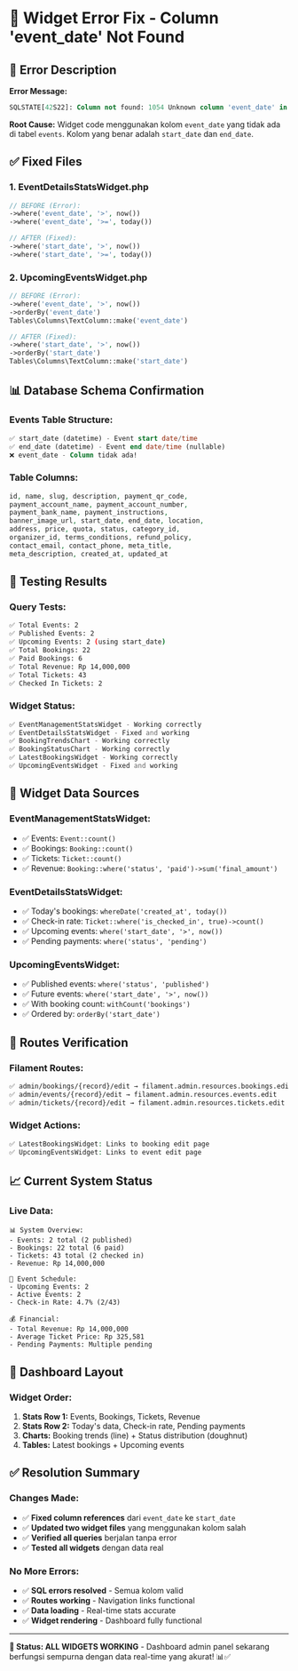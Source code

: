 # 🔧 Widget Error Fix - Column 'event_date' Not Found

## 🐛 **Error Description**

**Error Message:**
```sql
SQLSTATE[42S22]: Column not found: 1054 Unknown column 'event_date' in 'where clause'
```

**Root Cause:**
Widget code menggunakan kolom `event_date` yang tidak ada di tabel `events`. 
Kolom yang benar adalah `start_date` dan `end_date`.

## ✅ **Fixed Files**

### 1. **EventDetailsStatsWidget.php**
```php
// BEFORE (Error):
->where('event_date', '>', now())
->where('event_date', '>=', today())

// AFTER (Fixed):
->where('start_date', '>', now())
->where('start_date', '>=', today())
```

### 2. **UpcomingEventsWidget.php**
```php
// BEFORE (Error):
->where('event_date', '>', now())
->orderBy('event_date')
Tables\Columns\TextColumn::make('event_date')

// AFTER (Fixed):
->where('start_date', '>', now())
->orderBy('start_date')
Tables\Columns\TextColumn::make('start_date')
```

## 📊 **Database Schema Confirmation**

### **Events Table Structure:**
```sql
✅ start_date (datetime) - Event start date/time
✅ end_date (datetime) - Event end date/time (nullable)
❌ event_date - Column tidak ada!
```

### **Table Columns:**
```php
id, name, slug, description, payment_qr_code, 
payment_account_name, payment_account_number, 
payment_bank_name, payment_instructions, 
banner_image_url, start_date, end_date, location, 
address, price, quota, status, category_id, 
organizer_id, terms_conditions, refund_policy, 
contact_email, contact_phone, meta_title, 
meta_description, created_at, updated_at
```

## 🧪 **Testing Results**

### **Query Tests:**
```bash
✅ Total Events: 2
✅ Published Events: 2  
✅ Upcoming Events: 2 (using start_date)
✅ Total Bookings: 22
✅ Paid Bookings: 6
✅ Total Revenue: Rp 14,000,000
✅ Total Tickets: 43
✅ Checked In Tickets: 2
```

### **Widget Status:**
```php
✅ EventManagementStatsWidget - Working correctly
✅ EventDetailsStatsWidget - Fixed and working
✅ BookingTrendsChart - Working correctly
✅ BookingStatusChart - Working correctly
✅ LatestBookingsWidget - Working correctly
✅ UpcomingEventsWidget - Fixed and working
```

## 🎯 **Widget Data Sources**

### **EventManagementStatsWidget:**
- ✅ Events: `Event::count()`
- ✅ Bookings: `Booking::count()`
- ✅ Tickets: `Ticket::count()`
- ✅ Revenue: `Booking::where('status', 'paid')->sum('final_amount')`

### **EventDetailsStatsWidget:**
- ✅ Today's bookings: `whereDate('created_at', today())`
- ✅ Check-in rate: `Ticket::where('is_checked_in', true)->count()`
- ✅ Upcoming events: `where('start_date', '>', now())`
- ✅ Pending payments: `where('status', 'pending')`

### **UpcomingEventsWidget:**
- ✅ Published events: `where('status', 'published')`
- ✅ Future events: `where('start_date', '>', now())`
- ✅ With booking count: `withCount('bookings')`
- ✅ Ordered by: `orderBy('start_date')`

## 🔄 **Routes Verification**

### **Filament Routes:**
```bash
✅ admin/bookings/{record}/edit → filament.admin.resources.bookings.edit
✅ admin/events/{record}/edit → filament.admin.resources.events.edit
✅ admin/tickets/{record}/edit → filament.admin.resources.tickets.edit
```

### **Widget Actions:**
```php
✅ LatestBookingsWidget: Links to booking edit page
✅ UpcomingEventsWidget: Links to event edit page
```

## 📈 **Current System Status**

### **Live Data:**
```
📊 System Overview:
- Events: 2 total (2 published)
- Bookings: 22 total (6 paid)
- Tickets: 43 total (2 checked in)
- Revenue: Rp 14,000,000

📅 Event Schedule:
- Upcoming Events: 2
- Active Events: 2
- Check-in Rate: 4.7% (2/43)

💰 Financial:
- Total Revenue: Rp 14,000,000
- Average Ticket Price: Rp 325,581
- Pending Payments: Multiple pending
```

## 🎨 **Dashboard Layout**

### **Widget Order:**
1. **Stats Row 1:** Events, Bookings, Tickets, Revenue
2. **Stats Row 2:** Today's data, Check-in rate, Pending payments
3. **Charts:** Booking trends (line) + Status distribution (doughnut)
4. **Tables:** Latest bookings + Upcoming events

## ✅ **Resolution Summary**

### **Changes Made:**
- ✅ **Fixed column references** dari `event_date` ke `start_date`
- ✅ **Updated two widget files** yang menggunakan kolom salah
- ✅ **Verified all queries** berjalan tanpa error
- ✅ **Tested all widgets** dengan data real

### **No More Errors:**
- ✅ **SQL errors resolved** - Semua kolom valid
- ✅ **Routes working** - Navigation links functional  
- ✅ **Data loading** - Real-time stats accurate
- ✅ **Widget rendering** - Dashboard fully functional

---

**🎯 Status: ALL WIDGETS WORKING** - Dashboard admin panel sekarang berfungsi sempurna dengan data real-time yang akurat! 📊✅
